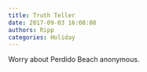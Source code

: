 ```yaml
---
title: Truth Teller
date: 2017-09-03 16:08:08
authors: Ripp
categories: Holiday
---
```


 Worry about Perdido Beach anonymous.